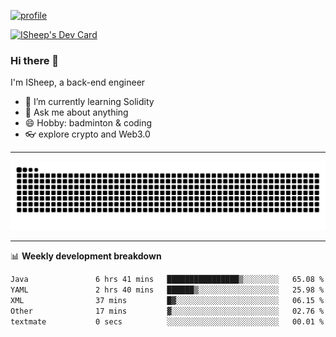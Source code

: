 [![profile](https://user-images.githubusercontent.com/54968314/208005045-e4b42f3b-833d-4242-bfcc-e764865553a2.svg)](https://www.calligrapher.ai/)

<a href="https://app.daily.dev/linziyang1106"><img src="https://api.daily.dev/devcards/v2/i4Spwx5Skx5FpTqWcwoit.png?r=kgx&type=wide" width="652" alt="ISheep's Dev Card"/></a>

### Hi there 🐏

I'm ISheep, a back-end engineer

- 🔭 I’m currently learning Solidity
- 💬 Ask me about anything
- 😄 Hobby: badminton & coding
- 👓 explore crypto and Web3.0

-------

![](https://raw.githubusercontent.com/ISheepp/ISheepp/output/github-contribution-grid-snake.svg)

-------

📊 **Weekly development breakdown**
<!--START_SECTION:waka-->

```txt
Java               6 hrs 41 mins   ████████████████▒░░░░░░░░   65.08 %
YAML               2 hrs 40 mins   ██████▒░░░░░░░░░░░░░░░░░░   25.98 %
XML                37 mins         █▓░░░░░░░░░░░░░░░░░░░░░░░   06.15 %
Other              17 mins         ▓░░░░░░░░░░░░░░░░░░░░░░░░   02.76 %
textmate           0 secs          ░░░░░░░░░░░░░░░░░░░░░░░░░   00.01 %
```

<!--END_SECTION:waka-->
